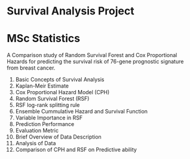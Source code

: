 # Survival Analysis Project 
# MSc Statistics
A Comparison study of Random Survival Forest and Cox Proportional Hazards for predicting the survival risk of 76-gene prognostic signature from breast cancer.

1. Basic Concepts of Survival Analysis
2. Kaplan-Meir Estimate
3. Cox Proportional Hazard Model (CPH)
4. Random Survival Forest (RSF)
5. RSF log-rank splitting rule
6. Ensemble Cummulative Hazard and Survival Function 
7. Variable Importance in RSF
8. Prediction Performance
9. Evaluation Metric
10. Brief Overview of Data Description 
11. Analysis of Data
12. Comparison of CPH and RSF on Predictive ability

